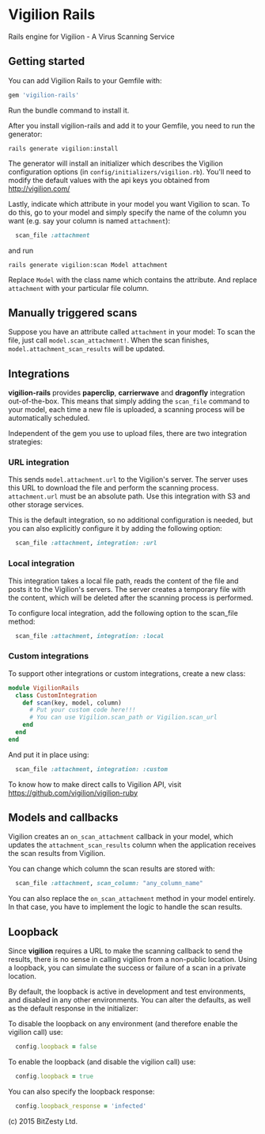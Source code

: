 # Vigilion Rails
Rails engine for Vigilion - A Virus Scanning Service

## Getting started

You can add Vigilion Rails to your Gemfile with:

```ruby
gem 'vigilion-rails'
```

Run the bundle command to install it.

After you install vigilion-rails and add it to your Gemfile, you need to run the generator:

```console
rails generate vigilion:install
```

The generator will install an initializer which describes the Vigilion configuration options (in `config/initializers/vigilion.rb`). You'll need to modify the default values with the api keys you obtained from http://vigilion.com/

Lastly, indicate which attribute in your model you want Vigilion to scan. To do this, go to your model and simply specify the name of the column you want (e.g. say your column is named `attachment`):

```ruby
  scan_file :attachment
```

and run

```console
rails generate vigilion:scan Model attachment
```

Replace `Model` with the class name which contains the attribute. And replace `attachment` with your particular file column.

## Manually triggered scans

Suppose you have an attribute called `attachment` in your model:
To scan the file, just call `model.scan_attachment!`.
When the scan finishes, `model.attachment_scan_results` will be updated.

## Integrations

**vigilion-rails** provides **paperclip**, **carrierwave** and
**dragonfly** integration out-of-the-box. This means that
simply adding the `scan_file` command to your model, each time
a new file is uploaded, a scanning process will be
automatically scheduled.

Independent of the gem you use to upload files, there are two
integration strategies:

### URL integration

This sends `model.attachment.url` to the Vigilion's server. The
server uses this URL to download the file and perform the
scanning process. `attachment.url` must be an absolute path.
Use this integration with S3 and other storage services.

This is the default integration, so no additional configuration
is needed, but you can also explicitly configure it by adding the
following option:
```ruby
  scan_file :attachment, integration: :url
```

### Local integration

This integration takes a local file path, reads the content of
the file and posts it to the Vigilion's servers. The server
creates a temporary file with the content, which will be deleted
after the scanning process is performed.

To configure local integration, add the following option to the scan_file
method:
```ruby
  scan_file :attachment, integration: :local
```

### Custom integrations

To support other integrations or custom integrations, create a
new class:

```ruby
module VigilionRails
  class CustomIntegration
    def scan(key, model, column)
      # Put your custom code here!!!
      # You can use Vigilion.scan_path or Vigilion.scan_url
    end
  end
end
```

And put it in place using:
```ruby
  scan_file :attachment, integration: :custom
```

To know how to make direct calls to Vigilion API, visit
https://github.com/vigilion/vigilion-ruby

## Models and callbacks

Vigilion creates an `on_scan_attachment` callback in your model,
which updates the `attachment_scan_results` column when
the application receives the scan results from Vigilion.

You can change which column the scan results are stored with:
```ruby
  scan_file :attachment, scan_column: "any_column_name"
```

You can also replace the `on_scan_attachment` method
in your model entirely. In that case, you have to implement the logic to
handle the scan results.

## Loopback

Since **vigilion** requires a URL to make the
scanning callback to send the results, there is no sense in
calling vigilion from a non-public location.
Using a loopback, you can simulate the success or failure of
a scan in a private location.

By default, the loopback is active in development and test
environments, and disabled in any other environments.
You can alter the defaults, as well as the default response
in the initializer:

To disable the loopback on any environment (and therefore
enable the vigilion call) use:
```ruby
  config.loopback = false
```
To enable the loopback (and disable the vigilion call) use:
```ruby
  config.loopback = true
```

You can also specify the loopback response:
```ruby
  config.loopback_response = 'infected'
```

(c) 2015 BitZesty Ltd.
